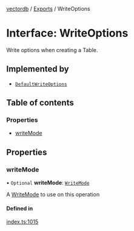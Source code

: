 [vectordb](../README.md) / [Exports](../modules.md) / WriteOptions

# Interface: WriteOptions

Write options when creating a Table.

## Implemented by

- [`DefaultWriteOptions`](../classes/DefaultWriteOptions.md)

## Table of contents

### Properties

- [writeMode](WriteOptions.md#writemode)

## Properties

### writeMode

• `Optional` **writeMode**: [`WriteMode`](../enums/WriteMode.md)

A [WriteMode](../enums/WriteMode.md) to use on this operation

#### Defined in

[index.ts:1015](https://github.com/lancedb/lancedb/blob/c89d5e6/node/src/index.ts#L1015)
